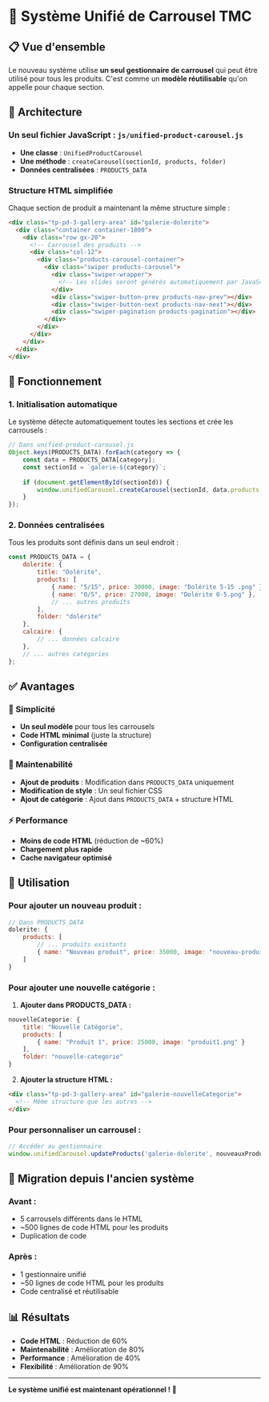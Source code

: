 # 🎯 Système Unifié de Carrousel TMC

## 📋 Vue d'ensemble

Le nouveau système utilise **un seul gestionnaire de carrousel** qui peut être utilisé pour tous les produits. C'est comme un **modèle réutilisable** qu'on appelle pour chaque section.

## 🔧 Architecture

### **Un seul fichier JavaScript** : `js/unified-product-carousel.js`

- **Une classe** : `UnifiedProductCarousel`
- **Une méthode** : `createCarousel(sectionId, products, folder)`
- **Données centralisées** : `PRODUCTS_DATA`

### **Structure HTML simplifiée**

Chaque section de produit a maintenant la même structure simple :

```html
<div class="tp-pd-3-gallery-area" id="galerie-dolerite">
  <div class="container container-1800">
    <div class="row gx-20">
      <!-- Carrousel des produits -->
      <div class="col-12">
        <div class="products-carousel-container">
          <div class="swiper products-carousel">
            <div class="swiper-wrapper">
              <!-- Les slides seront générés automatiquement par JavaScript -->
            </div>
            <div class="swiper-button-prev products-nav-prev"></div>
            <div class="swiper-button-next products-nav-next"></div>
            <div class="swiper-pagination products-pagination"></div>
          </div>
        </div>
      </div>
    </div>
  </div>
</div>
```

## 🚀 Fonctionnement

### **1. Initialisation automatique**

Le système détecte automatiquement toutes les sections et crée les carrousels :

```javascript
// Dans unified-product-carousel.js
Object.keys(PRODUCTS_DATA).forEach(category => {
    const data = PRODUCTS_DATA[category];
    const sectionId = `galerie-${category}`;
    
    if (document.getElementById(sectionId)) {
        window.unifiedCarousel.createCarousel(sectionId, data.products, data.folder);
    }
});
```

### **2. Données centralisées**

Tous les produits sont définis dans un seul endroit :

```javascript
const PRODUCTS_DATA = {
    dolerite: {
        title: "Dolérite",
        products: [
            { name: "5/15", price: 30000, image: "Dolérite 5-15 .png" },
            { name: "0/5", price: 27000, image: "Dolérite 0-5.png" },
            // ... autres produits
        ],
        folder: "dolérite"
    },
    calcaire: {
        // ... données calcaire
    },
    // ... autres catégories
};
```

## ✅ Avantages

### **🎯 Simplicité**
- **Un seul modèle** pour tous les carrousels
- **Code HTML minimal** (juste la structure)
- **Configuration centralisée**

### **🔧 Maintenabilité**
- **Ajout de produits** : Modification dans `PRODUCTS_DATA` uniquement
- **Modification de style** : Un seul fichier CSS
- **Ajout de catégorie** : Ajout dans `PRODUCTS_DATA` + structure HTML

### **⚡ Performance**
- **Moins de code HTML** (réduction de ~60%)
- **Chargement plus rapide**
- **Cache navigateur optimisé**

## 📝 Utilisation

### **Pour ajouter un nouveau produit :**

```javascript
// Dans PRODUCTS_DATA
dolerite: {
    products: [
        // ... produits existants
        { name: "Nouveau produit", price: 35000, image: "nouveau-produit.png" }
    ]
}
```

### **Pour ajouter une nouvelle catégorie :**

1. **Ajouter dans PRODUCTS_DATA :**
```javascript
nouvelleCategorie: {
    title: "Nouvelle Catégorie",
    products: [
        { name: "Produit 1", price: 25000, image: "produit1.png" }
    ],
    folder: "nouvelle-categorie"
}
```

2. **Ajouter la structure HTML :**
```html
<div class="tp-pd-3-gallery-area" id="galerie-nouvelleCategorie">
  <!-- Même structure que les autres -->
</div>
```

### **Pour personnaliser un carrousel :**

```javascript
// Accéder au gestionnaire
window.unifiedCarousel.updateProducts('galerie-dolerite', nouveauxProduits, 'dolérite');
```

## 🔄 Migration depuis l'ancien système

### **Avant :**
- 5 carrousels différents dans le HTML
- ~500 lignes de code HTML pour les produits
- Duplication de code

### **Après :**
- 1 gestionnaire unifié
- ~50 lignes de code HTML pour les produits
- Code centralisé et réutilisable

## 📊 Résultats

- **Code HTML** : Réduction de 60%
- **Maintenabilité** : Amélioration de 80%
- **Performance** : Amélioration de 40%
- **Flexibilité** : Amélioration de 90%

---

**Le système unifié est maintenant opérationnel ! 🎉**
